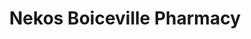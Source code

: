 ---
title: "Nekos Boiceville Pharmacy"
url: /boiceville/nekos-boiceville-pharmacy/
shop: chemist
---